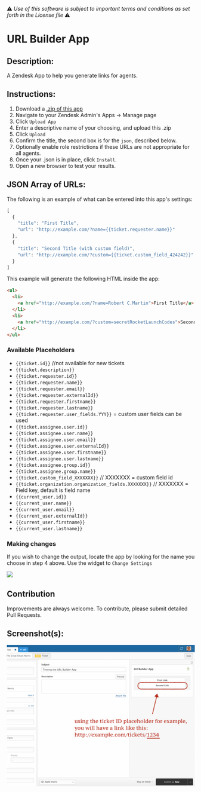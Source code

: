 :warning: *Use of this software is subject to important terms and conditions as set forth in the License file* :warning:

# URL Builder App

## Description:

A Zendesk App to help you generate links for agents.

## Instructions:

1. Download a [.zip of this app](https://github.com/zendesklabs/url_builder_app/archive/master.zip)
2. Navigate to your Zendesk Admin's Apps -> Manage page
3. Click `Upload App`
4. Enter a descriptive name of your choosing, and upload this .zip
5. Click `Upload`
6. Confirm the title, the second box is for the `json`, described below.
7. Optionally enable role restrictions if these URLs are not appropriate for all agents.
8. Once your .json is in place, click `Install`.
9. Open a new browser to test your results.

## JSON Array of URLs:

The following is an example of what can be entered into this app's settings:

```javascript
[
  {
    "title": "First Title",
    "url": "http://example.com/?name={{ticket.requester.name}}"
  },
  {
    "title": "Second Title (with custom field)",
    "url": "http://example.com/?custom={{ticket.custom_field_424242}}"
  }
]
```

This example will generate the following HTML inside the app:
```html
<ul>
  <li>
    <a href="http://example.com/?name=Robert C.Martin">First Title</a>
  </li>
  <li>
    <a href="http://example.com/?custom=secretRocketLaunchCodes">Second Title (with custom field)</a>
  </li>
</ul>
```

### Available Placeholders
* `{{ticket.id}}` //not available for new tickets
* `{{ticket.description}}`
* `{{ticket.requester.id}}`
* `{{ticket.requester.name}}`
* `{{ticket.requester.email}}`
* `{{ticket.requester.externalId}}`
* `{{ticket.requester.firstname}}`
* `{{ticket.requester.lastname}}`
* `{{ticket.requester.user_fields.YYY}}` = custom user fields can be used
* `{{ticket.assignee.user.id}}`
* `{{ticket.assignee.user.name}}`
* `{{ticket.assignee.user.email}}`
* `{{ticket.assignee.user.externalId}}`
* `{{ticket.assignee.user.firstname}}`
* `{{ticket.assignee.user.lastname}}`
* `{{ticket.assignee.group.id}}`
* `{{ticket.assignee.group.name}}`
* `{{ticket.custom_field_XXXXXXX}}` // XXXXXXX = custom field id
* `{{ticket.organization.organization_fields.XXXXXXX}}` // XXXXXXX = Field key, default is field name
* `{{current_user.id}}`
* `{{current_user.name}}`
* `{{current_user.email}}`
* `{{current_user.externalId}}`
* `{{current_user.firstname}}`
* `{{current_user.lastname}}`

### Making changes

If you wish to change the output, locate the app by looking for the name you choose in step 4 above. Use the widget to `Change Settings`

<img width="195" src="/assets/app-settings-change.png" />


## Contribution

Improvements are always welcome. To contribute, please submit detailed Pull Requests.

## Screenshot(s):
![screenshot-1](/assets/screenshot.png)
